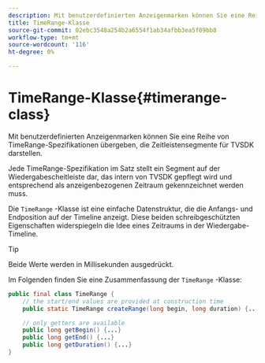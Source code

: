 ```yaml
---
description: Mit benutzerdefinierten Anzeigenmarken können Sie eine Reihe von TimeRange-Spezifikationen übergeben, die Zeitleistensegmente für TVSDK darstellen.
title: TimeRange-Klasse
source-git-commit: 02ebc3548a254b2a6554f1ab34afbb3ea5f09bb8
workflow-type: tm+mt
source-wordcount: '116'
ht-degree: 0%

---
```


# TimeRange-Klasse{#timerange-class}

Mit benutzerdefinierten Anzeigenmarken können Sie eine Reihe von TimeRange-Spezifikationen übergeben, die Zeitleistensegmente für TVSDK darstellen.

<!--<a id="section_42EB6D62627A424ABA250E3246EFEFC3"></a>-->

Jede TimeRange-Spezifikation im Satz stellt ein Segment auf der Wiedergabescheitleiste dar, das intern von TVSDK gepflegt wird und entsprechend als anzeigenbezogenen Zeitraum gekennzeichnet werden muss.

Die `TimeRange` -Klasse ist eine einfache Datenstruktur, die die Anfangs- und Endposition auf der Timeline anzeigt. Diese beiden schreibgeschützten Eigenschaften widerspiegeln die Idee eines Zeitraums in der Wiedergabe-Timeline.

>[!TIP]
>
>Beide Werte werden in Millisekunden ausgedrückt.

Im Folgenden finden Sie eine Zusammenfassung der `TimeRange` -Klasse:

```java
public final class TimeRange {
    // the start/end values are provided at construction time
    public static TimeRange createRange(long begin, long duration) {...} 

    // only getters are available
    public long getBegin() {...} 
    public long getEnd() {...} 
    public long getDuration() {...}
}
```

